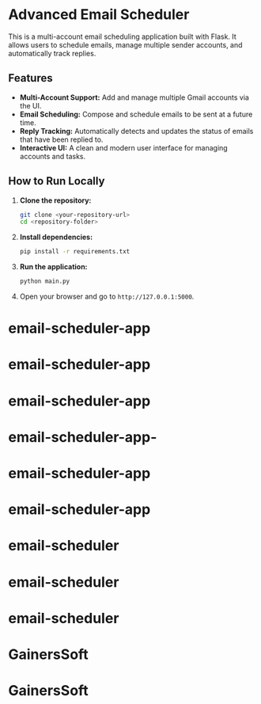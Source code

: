# Advanced Email Scheduler

This is a multi-account email scheduling application built with Flask. It allows users to schedule emails, manage multiple sender accounts, and automatically track replies.

## Features

- **Multi-Account Support:** Add and manage multiple Gmail accounts via the UI.
- **Email Scheduling:** Compose and schedule emails to be sent at a future time.
- **Reply Tracking:** Automatically detects and updates the status of emails that have been replied to.
- **Interactive UI:** A clean and modern user interface for managing accounts and tasks.

## How to Run Locally

1.  **Clone the repository:**
    ```bash
    git clone <your-repository-url>
    cd <repository-folder>
    ```

2.  **Install dependencies:**
    ```bash
    pip install -r requirements.txt
    ```

3.  **Run the application:**
    ```bash
    python main.py
    ```

4.  Open your browser and go to `http://127.0.0.1:5000`.

# email-scheduler-app
# email-scheduler-app
# email-scheduler-app
# email-scheduler-app-
# email-scheduler-app
# email-scheduler-app
# email-scheduler
# email-scheduler
# email-scheduler
# GainersSoft
# GainersSoft
